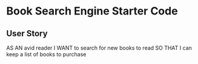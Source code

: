 # Book Search Engine Starter Code

## User Story

AS AN avid reader
I WANT to search for new books to read
SO THAT I can keep a list of books to purchase
